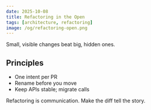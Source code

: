 ```yaml
---
date: 2025-10-08
title: Refactoring in the Open
tags: [architecture, refactoring]
image: /og/refactoring-open.png
---
```


Small, visible changes beat big, hidden ones.

## Principles
- One intent per PR
- Rename before you move
- Keep APIs stable; migrate calls

Refactoring is communication. Make the diff tell the story.


